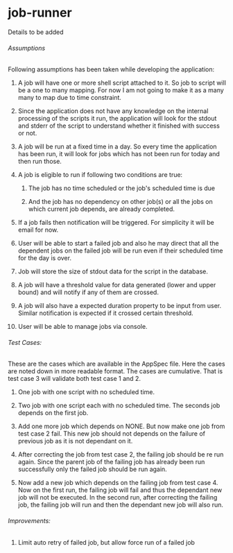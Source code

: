 # job-runner

Details to be added

###### Assumptions
Following assumptions has been taken while developing the application:

  1. A job will have one or more shell script attached to it. So job to script will be a one to many mapping. For now I am not going to make it as a many many to map due to time constraint.  
  
  2. Since the application does not have any knowledge on the internal processing of the scripts it run,
   the application will look for the stdout and stderr of the script to understand whether it finished with success or not.
   
  3. A job will be run at a fixed time in a day. So every time the application has been run, it will look for jobs which has not been run for today and then run those.
  
  4. A job is eligible to run if following two conditions are true:

     1. The job has no time scheduled or the job's scheduled time is due
     
     2. And the job has no dependency on other job(s) or all the jobs on which current job depends, are already completed.
     
  5. If a job fails then notification will be triggered. For simplicity it will be email for now.
  
  6. User will be able to start a failed job and also he may direct that all the dependent jobs on the failed job will be run even if their scheduled time for the day is over.
  
  7. Job will store the size of stdout data for the script in the database.
   
  8. A job will have a threshold value for data generated (lower and upper bound) and will notify if any of them are crossed.
  
  9. A job will also have a expected duration property to be input from user. Similar notification is expected if it crossed certain threshold.
  
  10. User will be able to manage jobs via console.
      
      
###### Test Cases:
These are the cases which are available in the AppSpec file. Here the cases are noted down in more readable format. The cases are cumulative.
That is test case 3 will validate both test case 1 and 2. 

  1. One job with one script with no scheduled time.
   
  2. Two job with one script each with no scheduled time. The seconds job depends on the first job. 
  
  3. Add one more job which depends on NONE. But now make one job from test case 2 fail. This new job should not depends on the failure of previous job as it is
  not dependant on it.
  
  4. After correcting the job from test case 2, the failing job should be re run again. Since the parent job of the failing job has already been run successfully
  only the failed job should be run again.
  
  5. Now add a new job which depends on the failing job from test case 4. Now on the first run, the failing job will fail and thus the dependant new job will not be executed. In the second run, 
  after correcting the failing job, the failing job will run and then the dependant new job will also run.
  
  
###### Improvements:

  1. Limit auto retry of failed job, but allow force run of a failed job
  